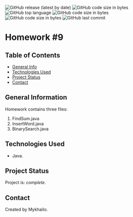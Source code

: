 ![GitHub release (latest by date)](https://img.shields.io/github/v/release/mypage-solutions/Lesson_9?color=green)
![GitHub code size in bytes](https://img.shields.io/github/languages/count/mypage-solutions/Lesson_9)
![GitHub top language](https://img.shields.io/github/languages/top/mypage-solutions/Lesson_9)
![GitHub code size in bytes](https://img.shields.io/tokei/lines/github.com/mypage-solutions/Lesson_9)
![GitHub code size in bytes](https://img.shields.io/github/languages/code-size/mypage-solutions/Lesson_9)
![GitHub last commit](https://img.shields.io/github/last-commit/mypage-solutions/Lesson_9)

# Homework #9

## Table of Contents

- [General Info](#general-information)
- [Technologies Used](#technologies-used)
- [Project Status](#project-status)
- [Contact](#contact)

## General Information

Homework contains three files:
1. FindSum.java
2. InsertWord.java
3. BinarySearch.java

## Technologies Used

- Java.

## Project Status

Project is: _complete_.

## Contact

Created by Mykhailo.
